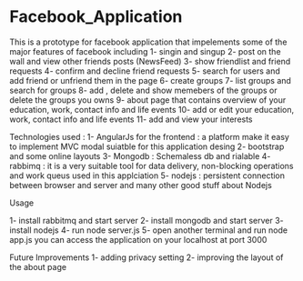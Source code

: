 # Facebook_Application </b>

This is a prototype for facebook application that impelements some of the major features of facebook including </b>
1- singin and singup</b>
2- post on the wall and view other friends posts (NewsFeed) </b>
3- show friendlist and friend requests</b>
4- confirm and decline friend requests </b>
5- search for users and add friend or unfriend them in the page</b>
6- create groups </b>
7- list groups and search for groups </b>
8- add , delete and show memebers of the groups or delete the groups you owns</b>
9- about page that contains overview of your education, work, contact info and life events</b>
10- add or edit your education, work, contact info and life events </b>
11- add and view your interests</b>

Technologies used : </b>
1- AngularJs for the frontend : a platform make it easy to implement MVC modal suiatble for this application desing</b>
2- bootstrap and some online layouts</b>
3- Mongodb : Schemaless db and rialable</b>
4- rabbimq : it is a very suitable tool for data delivery, non-blocking operations and work queus used in this applciation</b>
5- nodejs : persistent connection between browser and server and many other good stuff about Nodejs</b>

Usage</b>

1- install rabbitmq and start server </b>
2- install mongodb and start server </b>
3- install nodejs </b>
4- run node server.js</b>
5- open another terminal and run node app.js </b>
you can access the application on your localhost at port 3000</b>

Future Improvements</b>
1- adding privacy setting </b>
2- improving the layout of the about page</b>

